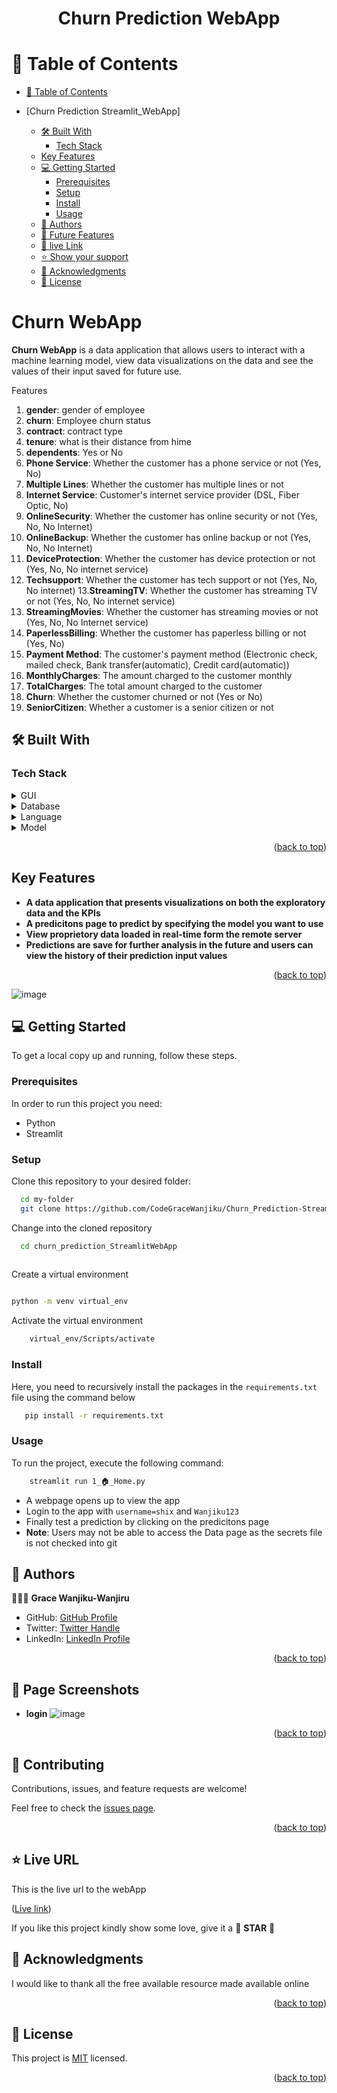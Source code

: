 <a name="readme-top"></a>

<div align="center">
  <h1><b>Churn Prediction WebApp</b></h1>
</div>

<!-- TABLE OF CONTENTS -->

# 📗 Table of Contents
- [📗 Table of Contents](#-table-of-contents)

- [Churn Prediction Streamlit_WebApp]

  - [🛠 Built With ](#-built-with-Python)
    - [Tech Stack ](#tech-stack-)
  - [Key Features ](#key-features-)
  - [💻 Getting Started ](#-getting-started-)
    - [Prerequisites](#prerequisites)
    - [Setup](#setup)
    - [Install](#install)
    - [Usage](#usage)
  - [👥 Authors ](#-authors-)
  - [🔭 Future Features ](#-future-features-)
  - [🤝 live Link ](#-live-link-)
  - [⭐️ Show your support ](#️-show-your-support-)
  - [🙏 Acknowledgments ](#-acknowledgments-)
  - [📝 License ](#-license-)

<!-- PROJECT DESCRIPTION -->

# Churn WebApp <a name="about-project"></a>

**Churn WebApp** is a data application that allows users to interact with a machine learning model, view data visualizations on the data and see the values of their input saved for future use.

Features

1. **gender**: gender of employee
2. **churn**: Employee churn status
3. **contract**: contract type
4. **tenure**: what is their distance from hime
5. **dependents**: Yes or No
6. **Phone Service**: Whether the customer has a phone service or not (Yes, No)
7. **Multiple Lines**: Whether the customer has multiple lines or not
8. **Internet Service**: Customer's internet service provider (DSL, Fiber Optic, No)
9. **OnlineSecurity**: Whether the customer has online security or not (Yes, No, No Internet)
10. **OnlineBackup**: Whether the customer has online backup or not (Yes, No, No Internet)
11. **DeviceProtection**: Whether the customer has device protection or not (Yes, No, No internet service)
12. **Techsupport**: Whether the customer has tech support or not (Yes, No, No internet)
13.**StreamingTV**: Whether the customer has streaming TV or not (Yes, No, No internet service)
14. **StreamingMovies**: Whether the customer has streaming movies or not (Yes, No, No Internet service)
15. **PaperlessBilling**: Whether the customer has paperless billing or not (Yes, No)
16. **Payment Method**: The customer's payment method (Electronic check, mailed check, Bank transfer(automatic), Credit card(automatic))
17. **MonthlyCharges**: The amount charged to the customer monthly
18. **TotalCharges**: The total amount charged to the customer
19. **Churn**: Whether the customer churned or not (Yes or No)
20. **SeniorCitizen**: Whether a customer is a senior citizen or not

## 🛠 Built With <a name="built-with"></a>

### Tech Stack <a name="tech-stack"></a>

<details>
  <summary>GUI</summary>
  <ul>
    <li><a href="">Streamlit</a></li>
  </ul>
</details>

<details>
<summary>Database</summary>
  <ul>
    <li><a href="">Microsoft SQL Server</a></li>
  </ul>
</details>

<details>
<summary>Language</summary>
  <ul>
    <li><a href="">Python</a></li>
  </ul>
</details>

<details>
<summary>Model</summary>
  <ul>
    <li><a href="">Sklearn</a></li>
  </ul>
</details>

<p align="right">(<a href="#readme-top">back to top</a>)</p>
<!-- Features -->

## Key Features <a name="key-features"></a>

- **A data application that presents visualizations on both the exploratory data and the KPIs**
- **A predicitons page to predict by specifying the model you want to use**
- **View proprietory data loaded in real-time form the remote server**
- **Predictions are save for further analysis in the future and users can view the history of their prediction input values**


<p align="right">(<a href="#readme-top">back to top</a>)</p>

![image](https://raw.githubusercontent.com/CodeGraceWanjiku/Churn_Prediction-StreamlitWebApp/c225cac302fe431e7e6b0ec622b9cfc70d96ffba/assets/Screenshot%202024-03-11%20at%2020.45.54.png)

<!-- GETTING STARTED -->

## 💻 Getting Started <a name="getting-started"></a>


To get a local copy up and running, follow these steps.

### Prerequisites

In order to run this project you need:

- Python
- Streamlit

### Setup

Clone this repository to your desired folder:


```sh
  cd my-folder
  git clone https://github.com/CodeGraceWanjiku/Churn_Prediction-StreamlitWebApp
```

Change into the cloned repository

```sh
  cd churn_prediction_StreamlitWebApp
  
```

Create a virtual environment

```sh

python -m venv virtual_env

```

Activate the virtual environment

```sh
    virtual_env/Scripts/activate
```


### Install

Here, you need to recursively install the packages in the `requirements.txt` file using the command below 

```sh
   pip install -r requirements.txt
```


### Usage

To run the project, execute the following command:


```sh
    streamlit run 1_🏠_Home.py

```

- A webpage opens up to view the app
- Login to the app with `username=shix` and `Wanjiku123`
- Finally test a prediction by clicking on the predicitons page
- **Note**: Users may not be able to access the Data page as the secrets file is not checked into git

<!-- AUTHORS -->

## 👥 Authors <a name="authors"></a>

🕵🏽‍♀️ **Grace Wanjiku-Wanjiru**

- GitHub: [GitHub Profile](https://github.com/CodeGraceWanjiku)
- Twitter: [Twitter Handle](https://twitter.com/shixay)
- LinkedIn: [LinkedIn Profile](https://www.linkedin.com/in/grace-w-wanjiru/)

<p align="right">(<a href="#readme-top">back to top</a>)</p>

<!-- PAGE SCREENSHOTS-->

## 🔭 Page Screenshots <a name="Page-Screenshots"></a>

- **login**
![image](https://raw.githubusercontent.com/CodeGraceWanjiku/Churn_Prediction-StreamlitWebApp/main/assets/Screenshot%202024-03-11%20at%2020.45.00.png)
  
<p align="right">(<a href="#readme-top">back to top</a>)</p>

<!-- CONTRIBUTING -->

## 🤝 Contributing <a name="contributing"></a>

Contributions, issues, and feature requests are welcome!

Feel free to check the [issues page](../../issues/).

<p align="right">(<a href="#readme-top">back to top</a>)</p>

<!-- SUPPORT -->

## ⭐️ Live URL <a name="support"></a>

This is the live url to the webApp

<p align="left">(<a href="https://churn-prediction-streamlitwebapp.onrender.com/">Live link</a>)</p>

If you like this project kindly show some love, give it a 🌟 **STAR** 🌟

<!-- ACKNOWLEDGEMENTS -->

## 🙏 Acknowledgments <a name="acknowledgements"></a>

I would like to thank all the free available resource made available online

<p align="right">(<a href="#readme-top">back to top</a>)</p>

<!-- LICENSE -->

## 📝 License <a name="license"></a>

This project is [MIT](./LICENSE) licensed.

<p align="right">(<a href="#readme-top">back to top</a>)</p>


